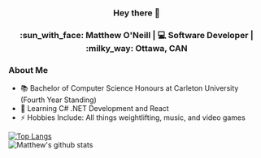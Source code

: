 

<!--
**MatthewONeill/matthewoneill** is a ✨ _special_ ✨ repository because its `README.md` (this file) appears on your GitHub profile.

Here are some ideas to get you started:

- 🔭 I’m currently working on ...
- 🌱 I’m currently learning ...
- 👯 I’m looking to collaborate on ...
- 🤔 I’m looking for help with ...
- 💬 Ask me about ...
- 📫 How to reach me: ...
- 😄 Pronouns: ...
- ⚡ Fun fact: ...
-->
<div align="center">

### Hey there 👋


<h3> :sun_with_face: Matthew O'Neill | 💻 Software Developer | :milky_way: Ottawa, CAN </h3> 


</div>

### About Me

- :books: Bachelor of Computer Science Honours at Carleton University (Fourth Year Standing)
- :thinking: Learning C# .NET Development and React 
- ⚡ Hobbies Include: All things weightlifting, music, and video games

[![Top Langs](https://github-readme-stats.vercel.app/api/top-langs/?username=MatthewONeill)](https://github.com/anuraghazra/github-readme-stats) <br />
![Matthew's github stats](https://github-readme-stats.vercel.app/api/?username=MatthewONeill&show_icons=true&title_color=1F75C8&icon_color=2AA410&text_color=043667&bg_color=ffffff&hide=issues,contribs) 
